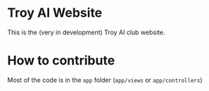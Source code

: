 # Troy AI Website

This is the (very in development) Troy AI club website.

# How to contribute

Most of the code is in the `app` folder (`app/views` or `app/controllers`)